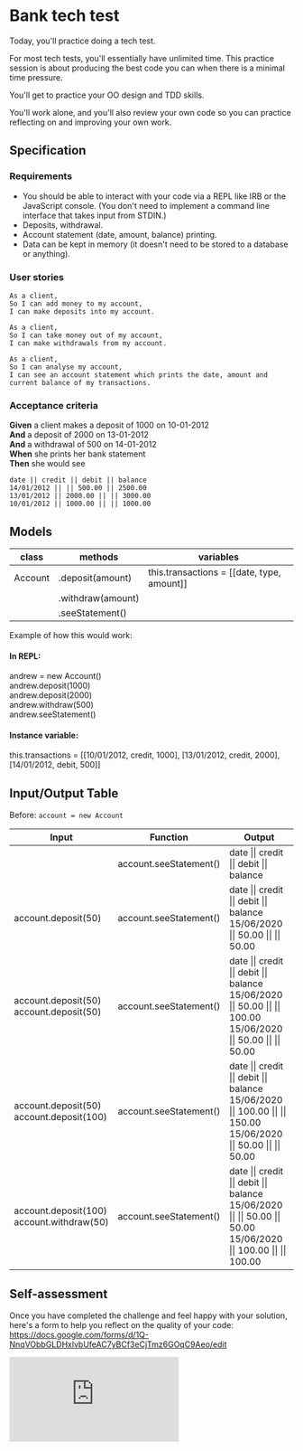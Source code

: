 # Bank tech test

Today, you'll practice doing a tech test.

For most tech tests, you'll essentially have unlimited time.  This practice session is about producing the best code you can when there is a minimal time pressure.

You'll get to practice your OO design and TDD skills.

You'll work alone, and you'll also review your own code so you can practice reflecting on and improving your own work.

## Specification

### Requirements

* You should be able to interact with your code via a REPL like IRB or the JavaScript console.  (You don't need to implement a command line interface that takes input from STDIN.)
* Deposits, withdrawal.
* Account statement (date, amount, balance) printing.
* Data can be kept in memory (it doesn't need to be stored to a database or anything).


### User stories

```
As a client,
So I can add money to my account,
I can make deposits into my account.
```

```
As a client,
So I can take money out of my account,
I can make withdrawals from my account.
```

```
As a client,
So I can analyse my account,
I can see an account statement which prints the date, amount and current balance of my transactions.
```

### Acceptance criteria

**Given** a client makes a deposit of 1000 on 10-01-2012  
**And** a deposit of 2000 on 13-01-2012  
**And** a withdrawal of 500 on 14-01-2012  
**When** she prints her bank statement  
**Then** she would see

```
date || credit || debit || balance
14/01/2012 || || 500.00 || 2500.00
13/01/2012 || 2000.00 || || 3000.00
10/01/2012 || 1000.00 || || 1000.00
```


## Models

| class | methods | variables |
| --- | --- | --- |
| Account | .deposit(amount) | this.transactions = [[date, type, amount]] |
| | .withdraw(amount) | |
| | .seeStatement() | |

Example of how this would work:

#### In REPL:
andrew = new Account()\
andrew.deposit(1000)\
andrew.deposit(2000)\
andrew.withdraw(500)\
andrew.seeStatement()

#### Instance variable:
this.transactions = [[10/01/2012, credit, 1000], [13/01/2012, credit, 2000], [14/01/2012, debit, 500]]


## Input/Output Table

Before: `account = new Account`

| Input | Function | Output |
| --- | --- | --- |
| | account.seeStatement()| date \|\| credit \|\| debit \|\| balance |
| account.deposit(50) | account.seeStatement()| date \|\| credit \|\| debit \|\| balance <br/> 15/06/2020 \|\| 50.00 \|\| \|\| 50.00|
| account.deposit(50) <br/> account.deposit(50) | account.seeStatement()| date \|\| credit \|\| debit \|\| balance <br/> 15/06/2020 \|\| 50.00 \|\| \|\| 100.00 <br/> 15/06/2020 \|\| 50.00 \|\| \|\| 50.00|
| account.deposit(50) <br/> account.deposit(100) | account.seeStatement()| date \|\| credit \|\| debit \|\| balance <br/> 15/06/2020 \|\| 100.00 \|\| \|\| 150.00 <br/> 15/06/2020 \|\| 50.00 \|\| \|\| 50.00|
| account.deposit(100) <br/> account.withdraw(50) | account.seeStatement()| date \|\| credit \|\| debit \|\| balance <br/> 15/06/2020 \|\|  \|\| 50.00 \|\| 50.00 <br/> 15/06/2020 \|\| 100.00 \|\| \|\| 100.00|


## Self-assessment

Once you have completed the challenge and feel happy with your solution, here's a form to help you reflect on the quality of your code: https://docs.google.com/forms/d/1Q-NnqVObbGLDHxlvbUfeAC7yBCf3eCjTmz6GOqC9Aeo/edit

![Tracking pixel](https://githubanalytics.herokuapp.com/course/individual_challenges/bank_tech_test.md)
